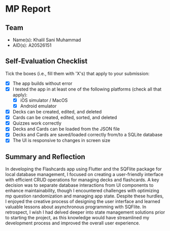 # MP Report

## Team

- Name(s): Khalil Sani Muhammad
- AID(s): A20526151

## Self-Evaluation Checklist

Tick the boxes (i.e., fill them with 'X's) that apply to your submission:

- [X] The app builds without error
- [X] I tested the app in at least one of the following platforms (check all that apply):
  - [X] iOS simulator / MacOS
  - [X] Android emulator
- [X] Decks can be created, edited, and deleted
- [X] Cards can be created, edited, sorted, and deleted
- [X] Quizzes work correctly
- [X] Decks and Cards can be loaded from the JSON file
- [X] Decks and Cards are saved/loaded correctly from/to a SQLite database
- [X] The UI is responsive to changes in screen size

## Summary and Reflection
In developing the Flashcards app using Flutter and the SQFlite package for local database management, I focused on creating a user-friendly interface with efficient CRUD operations for managing decks and flashcards. A key decision was to separate database interactions from UI components to enhance maintainability, though I encountered challenges with optimizing mp question randomization and managing app state. Despite these hurdles, I enjoyed the creative process of designing the user interface and learned valuable lessons about asynchronous programming with SQFlite. In retrospect, I wish I had delved deeper into state management solutions prior to starting the project, as this knowledge would have streamlined my development process and improved the overall user experience.